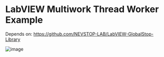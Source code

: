 # LabVIEW Multiwork Thread Worker Example

Depends on: https://github.com/NEVSTOP-LAB/LabVIEW-GlobalStop-Library

![image](https://github.com/NEVSTOP-LAB/LabVIEW-Multiwork-Thread-Example/assets/8196752/0f2c6b26-a4a2-4b46-9130-3f396e991e77)
